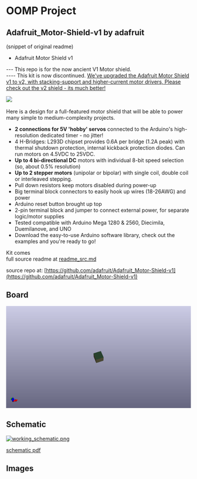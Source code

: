 # OOMP Project  
## Adafruit_Motor-Shield-v1  by adafruit  
  
(snippet of original readme)  
  
- Adafruit Motor Shield v1  
  
--- This repo is for the now ancient V1 Motor shield.  
---- This kit is now discontinued. [We've upgraded the Adafruit Motor Shield v1 to v2, with stacking-support and higher-current motor drivers, Please check out the v2 shield - its much better!](https://www.adafruit.com/product/1438)  
  
<a href="https://www.adafruit.com/product/81"><img src="assets/board.jpg?raw=true" width="500px"></a>  
  
Here is a design for a full-featured motor shield that will be able to power many simple to medium-complexity projects.  
  
- __2 connections for 5V 'hobby' servos__ connected to the Arduino's high-resolution dedicated timer - no jitter!  
- 4 H-Bridges: L293D chipset provides 0.6A per bridge (1.2A peak) with thermal shutdown protection, internal kickback protection diodes. Can run motors on 4.5VDC to 25VDC.  
- __Up to 4 bi-directional DC__ motors with individual 8-bit speed selection (so, about 0.5% resolution)  
- __Up to 2 stepper motors__ (unipolar or bipolar) with single coil, double coil or interleaved stepping.  
- Pull down resistors keep motors disabled during power-up  
- Big terminal block connectors to easily hook up wires (18-26AWG) and power  
- Arduino reset button brought up top  
- 2-pin terminal block and jumper to connect external power, for separate logic/motor supplies  
- Tested compatible with Arduino Mega 1280 & 2560, Diecimila, Duemilanove, and UNO  
- Download the easy-to-use Arduino software library, check out the examples and you're ready to go!  
  
Kit comes   
  full source readme at [readme_src.md](readme_src.md)  
  
source repo at: [https://github.com/adafruit/Adafruit_Motor-Shield-v1](https://github.com/adafruit/Adafruit_Motor-Shield-v1)  
## Board  
  
[![working_3d.png](working_3d_600.png)](working_3d.png)  
## Schematic  
  
[![working_schematic.png](working_schematic_600.png)](working_schematic.png)  
  
[schematic pdf](working_schematic.pdf)  
## Images  
